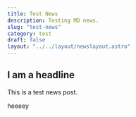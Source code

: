 ```yaml
---
title: Test News
description: Testing MD news.
slug: "test-news"
category: test
draft: false
layout: "../../layout/newslayout.astro"
---
```


## I am a headline

This is a test news post.

heeeey
